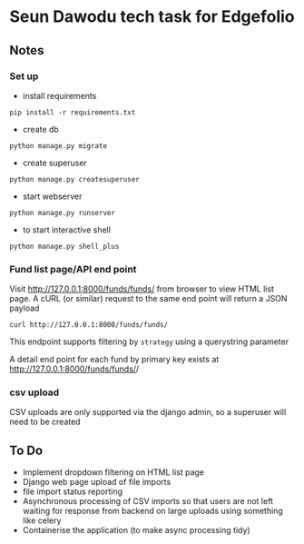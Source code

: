 # Seun Dawodu tech task for Edgefolio
## Notes

### Set up

- install requirements
```
pip install -r requirements.txt
```

- create db
```
python manage.py migrate
```

- create superuser
```
python manage.py createsuperuser
```

- start webserver
```
python manage.py runserver
```

- to start interactive shell
```
python manage.py shell_plus
```

### Fund list page/API end point
Visit http://127.0.0.1:8000/funds/funds/ from browser to view HTML list page.
A cURL (or similar) request to the same end point will return a JSON payload
```
curl http://127.0.0.1:8000/funds/funds/
```
This endpoint supports filtering by `strategy` using a querystring parameter

A detail end point for each fund by primary key exists at 
http://127.0.0.1:8000/funds/funds/<pk>/

### csv upload
CSV uploads are only supported via the django admin, so a superuser will need to be created


## To Do
- Implement dropdown filtering on HTML list page
- Django web page upload of file imports
- file import status reporting
- Asynchronous processing of CSV imports so that users are not left waiting for response from backend on large uploads using something like celery
- Containerise the application (to make async processing tidy)
